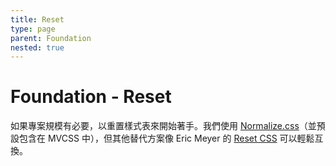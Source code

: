 ```yaml
---
title: Reset
type: page
parent: Foundation
nested: true
---
```


Foundation - Reset
==================

如果專案規模有必要，以重置樣式表來開始著手。我們使用 [Normalize.css][normalize]（並預設包含在 MVCSS 中），但其他替代方案像 Eric Meyer 的 [Reset CSS][meyer-reset] 可以輕鬆互換。

[normalize]: http://necolas.github.io/normalize.css/
[meyer-reset]: http://meyerweb.com/eric/tools/css/reset/reset.css

